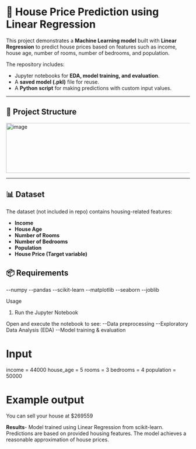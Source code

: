 # 🏡 House Price Prediction using Linear Regression

This project demonstrates a **Machine Learning model** built with **Linear Regression** to predict house prices based on features such as income, house age, number of rooms, number of bedrooms, and population.  

The repository includes:
- Jupyter notebooks for **EDA, model training, and evaluation**.
- A **saved model (.pkl)** file for reuse.
- A **Python script** for making predictions with custom input values.

---

## 📂 Project Structure
<img width="555" height="137" alt="image" src="https://github.com/user-attachments/assets/397a17d8-07b5-4f87-b5d9-0f81dc462af4" />


---

## 📊 Dataset
The dataset (not included in repo) contains housing-related features:
- **Income**
- **House Age**
- **Number of Rooms**
- **Number of Bedrooms**
- **Population**
- **House Price (Target variable)**

## 📦 Requirements
--numpy
--pandas
--scikit-learn
--matplotlib
--seaborn
--joblib

Usage
1. Run the Jupyter Notebook

Open and execute the notebook to see:
--Data preprocessing
--Exploratory Data Analysis (EDA)
--Model training & evaluation

# Input 
income = 44000
house_age = 5
rooms = 3
bedrooms = 4
population = 50000

# Example output
You can sell your house at $269559

**Results**-
Model trained using Linear Regression from scikit-learn.
Predictions are based on provided housing features.
The model achieves a reasonable approximation of house prices.
